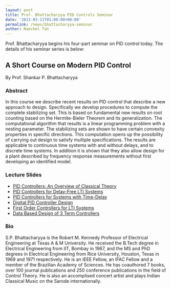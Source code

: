 ```yaml
---
layout: post
title: Prof. Bhattacharyya PID Controls Seminar
date: '2013-03-11T01:00:00+00:00'
permalink: /news/bhattacharyya-seminar
author: Raechel Tan
---
```

Prof. Bhattacharyya begins his four-part seminar on PID control today.
The details of his seminar series is below:

## A Short Course on Modern PID Control

By Prof. Shankar P. Bhattacharyya


### Abstract

In this course we describe recent results on PID control that describe a new approach to design. Specifically we develop procedures to compute the complete stabilizing set. This is based on fundamental new results on root counting based on the Hermite-Bieler Theorem and its generalization. The computational algorithm that results is a linear programming problem with a nesting parameter. The stabilizing sets are shown to have certain convexity properties in specific directions.  This computation opens up the possibility of carrying out design to satisfy multiple specifications. The results are applicable to continuous time systems with and without delays, and to discrete time systems. In addition it is shown that they also allow design for a plant described by frequency response measurements without first developing an identified model.


### Lecture Slides
* <a href="../assets/files/PID/modernPID1-overview.pdf" target="_new">PID Controllers: An Overview of Classical Theory</a>
* <a href="../assets/files/PID/modernPID2-lti.pdf" target="_new">PID Controllers for Delay-Free LTI Systems</a>
* <a href="../assets/files/PID/modernPID3-delay.pdf" target="_new">PID Controllers for Systems with Time-Delay</a>
* <a href="../assets/files/PID/modernPID4-digitalPID.pdf" target="_new">Digital PID Controller Design</a>
* <a href="../assets/files/PID/modernPID5-firstorder.pdf" target="_new">First Order Controllers for LTI Systems</a>
* <a href="../assets/files/PID/modernPID6-modelfree.pdf" target="_new">Data Based Design of 3 Term Controllers</a>


### Bio

S.P. Bhattacharyya is the Robert M. Kennedy Professor of Electrical Engineering at Texas A & M University. He received the B.Tech degree in Electrical Engineering from IIT, Bombay in 1967, and the MS and PhD degrees in Electrical Engineering from Rice University, Houston, Texas in 1969 and 1971 respectively. He is an IEEE Fellow, an IFAC Fellow and a member of the Brazilian Academy of Sciences. He has coauthored 7 books, over 100 journal publications and 250  conference publications in the field of Control Theory.  He is also an accomplised concert artist and plays Indian Classical Music on the Sarode internationally.

